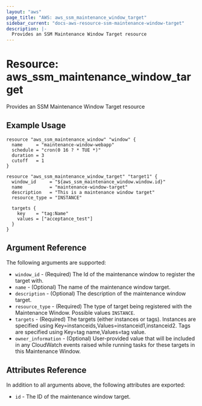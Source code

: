 ```yaml
---
layout: "aws"
page_title: "AWS: aws_ssm_maintenance_window_target"
sidebar_current: "docs-aws-resource-ssm-maintenance-window-target"
description: |-
  Provides an SSM Maintenance Window Target resource
---
```


# Resource: aws_ssm_maintenance_window_target

Provides an SSM Maintenance Window Target resource

## Example Usage

```hcl
resource "aws_ssm_maintenance_window" "window" {
  name     = "maintenance-window-webapp"
  schedule = "cron(0 16 ? * TUE *)"
  duration = 3
  cutoff   = 1
}

resource "aws_ssm_maintenance_window_target" "target1" {
  window_id     = "${aws_ssm_maintenance_window.window.id}"
  name          = "maintenance-window-target"
  description   = "This is a maintenance window target"
  resource_type = "INSTANCE"

  targets {
    key    = "tag:Name"
    values = ["acceptance_test"]
  }
}
```

## Argument Reference

The following arguments are supported:

* `window_id` - (Required) The Id of the maintenance window to register the target with.
* `name` - (Optional) The name of the maintenance window target.
* `description` - (Optional) The description of the maintenance window target.
* `resource_type` - (Required) The type of target being registered with the Maintenance Window. Possible values `INSTANCE`.
* `targets` - (Required) The targets (either instances or tags). Instances are specified using Key=instanceids,Values=instanceid1,instanceid2. Tags are specified using Key=tag name,Values=tag value.
* `owner_information` - (Optional) User-provided value that will be included in any CloudWatch events raised while running tasks for these targets in this Maintenance Window.

## Attributes Reference

In addition to all arguments above, the following attributes are exported:

* `id` - The ID of the maintenance window target.
